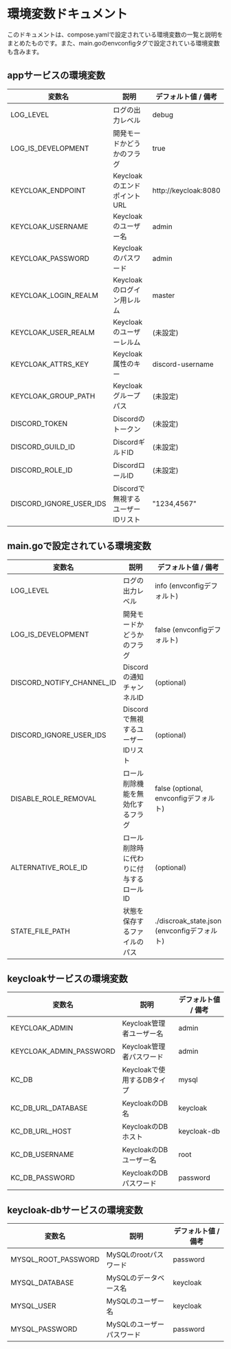 # 環境変数ドキュメント

このドキュメントは、compose.yamlで設定されている環境変数の一覧と説明をまとめたものです。また、main.goのenvconfigタグで設定されている環境変数も含みます。

## appサービスの環境変数

| 変数名                 | 説明                             | デフォルト値 / 備考               |
|------------------------|--------------------------------|---------------------------------|
| LOG_LEVEL              | ログの出力レベル               | debug                           |
| LOG_IS_DEVELOPMENT     | 開発モードかどうかのフラグ     | true                            |
| KEYCLOAK_ENDPOINT      | KeycloakのエンドポイントURL   | http://keycloak:8080            |
| KEYCLOAK_USERNAME      | Keycloakのユーザー名           | admin                          |
| KEYCLOAK_PASSWORD      | Keycloakのパスワード           | admin                          |
| KEYCLOAK_LOGIN_REALM   | Keycloakのログイン用レルム     | master                         |
| KEYCLOAK_USER_REALM    | Keycloakのユーザーレルム       | (未設定)                       |
| KEYCLOAK_ATTRS_KEY     | Keycloak属性のキー             | discord-username               |
| KEYCLOAK_GROUP_PATH    | Keycloakグループパス           | (未設定)                       |
| DISCORD_TOKEN          | Discordのトークン              | (未設定)                       |
| DISCORD_GUILD_ID       | DiscordギルドID               | (未設定)                       |
| DISCORD_ROLE_ID        | DiscordロールID               | (未設定)                       |
| DISCORD_IGNORE_USER_IDS | Discordで無視するユーザーIDリスト | "1234,4567"                    |

## main.goで設定されている環境変数

| 変数名                 | 説明                             | デフォルト値 / 備考               |
|------------------------|--------------------------------|---------------------------------|
| LOG_LEVEL              | ログの出力レベル               | info (envconfigデフォルト)       |
| LOG_IS_DEVELOPMENT     | 開発モードかどうかのフラグ     | false (envconfigデフォルト)      |
| DISCORD_NOTIFY_CHANNEL_ID | Discordの通知チャンネルID      | (optional)                      |
| DISCORD_IGNORE_USER_IDS | Discordで無視するユーザーIDリスト | (optional)                      |
| DISABLE_ROLE_REMOVAL   | ロール削除機能を無効化するフラグ | false (optional, envconfigデフォルト) |
| ALTERNATIVE_ROLE_ID    | ロール削除時に代わりに付与するロールID | (optional)                      |
| STATE_FILE_PATH        | 状態を保存するファイルのパス     | ./discroak_state.json (envconfigデフォルト) |

## keycloakサービスの環境変数

| 変数名                 | 説明                             | デフォルト値 / 備考               |
|------------------------|--------------------------------|---------------------------------|
| KEYCLOAK_ADMIN         | Keycloak管理者ユーザー名       | admin                          |
| KEYCLOAK_ADMIN_PASSWORD | Keycloak管理者パスワード       | admin                          |
| KC_DB                  | Keycloakで使用するDBタイプ     | mysql                          |
| KC_DB_URL_DATABASE     | KeycloakのDB名                 | keycloak                       |
| KC_DB_URL_HOST         | KeycloakのDBホスト             | keycloak-db                    |
| KC_DB_USERNAME         | KeycloakのDBユーザー名         | root                           |
| KC_DB_PASSWORD         | KeycloakのDBパスワード         | password                       |

## keycloak-dbサービスの環境変数

| 変数名                 | 説明                             | デフォルト値 / 備考               |
|------------------------|--------------------------------|---------------------------------|
| MYSQL_ROOT_PASSWORD     | MySQLのrootパスワード           | password                       |
| MYSQL_DATABASE         | MySQLのデータベース名           | keycloak                       |
| MYSQL_USER             | MySQLのユーザー名               | keycloak                       |
| MYSQL_PASSWORD         | MySQLのユーザーパスワード       | password                       |

</content>
